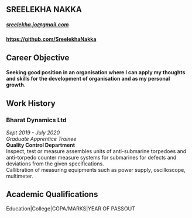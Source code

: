 ## SREELEKHA NAKKA
##### sreelekha.jo@gmail.com
#### https://github.com/SreelekhaNakka

## Career Objective
#### Seeking good position in an organisation where I can apply my thoughts and skills for the development of organisation and as my personal growth.

## Work History
### Bharat Dynamics Ltd
*Sept 2019 - July 2020* <br>
*Graduate Apprentice Trainee* <br>
**Quality Control Department** <br>
 Inspect, test or measure assembles units of anti-submarine torpedoes and anti-torpedo counter measure systems for submarines for defects and deviations from the given specifications. <br>
 Callibration of measuring equipments such as power supply, oscilloscope, multimeter. <br>
 
 ## Academic Qualifications
Education|College|CGPA/MARKS|YEAR OF PASSOUT




